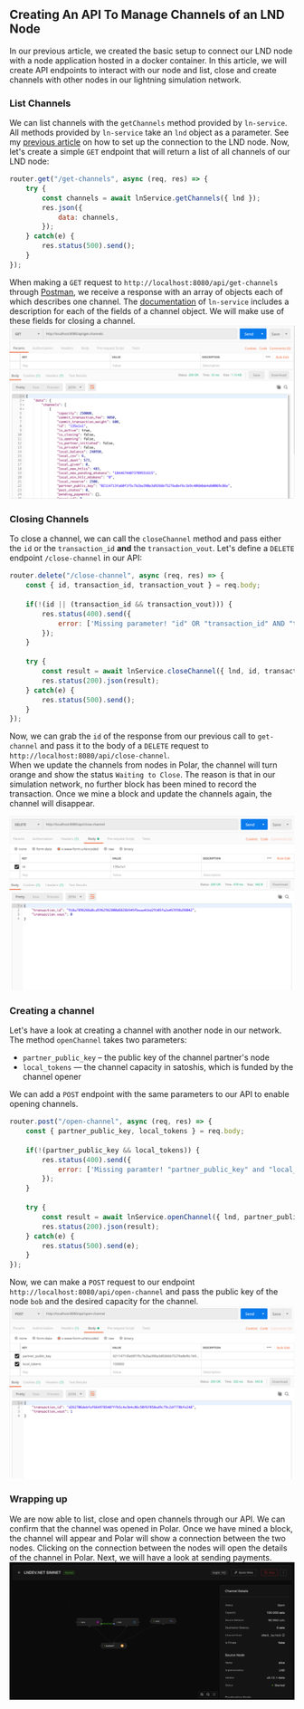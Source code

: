 ## Creating An API To Manage Channels of an LND Node
In our previous article, we created the basic setup to connect our LND node with a node application hosted in a docker container. In this article, we will create API endpoints to interact with our node and list, close and create channels with other nodes in our lightning simulation network.

### List Channels
We can list channels with the `getChannels` method provided by `ln-service`. All methods provided by `ln-service` take an `lnd` object as a parameter. See my [previous article](https://lndev.net/2022/05/05/connecting-a-node-application-to-a-lightning-lnd-node) on how to set up the connection to the LND node. Now, let's create a simple `GET` endpoint that will return a list of all channels of our LND node:
```javascript
router.get("/get-channels", async (req, res) => {
    try {
        const channels = await lnService.getChannels({ lnd });
        res.json({
            data: channels,
        });
    } catch(e) {
        res.status(500).send();
    }
});
```

When making a `GET` request to `http://localhost:8080/api/get-channels` through [Postman](https://postman.com), we receive a response with an array of objects each of which describes one channel. The [documentation](https://github.com/alexbosworth/ln-service#getchannels) of `ln-service` includes a description for each of the fields of a channel object. We will make use of these fields for closing a channel.
![Postman get-channels](/assets/img/2022-05-31/postman-get-channels.png)

### Closing Channels
To close a channel, we can call the `closeChannel` method and pass either the `id` or the `transaction_id` __and__ the `transaction_vout`. Let's define a `DELETE` endpoint `/close-channel` in our API:
```javascript
router.delete("/close-channel", async (req, res) => {
    const { id, transaction_id, transaction_vout } = req.body;

    if(!(id || (transaction_id && transaction_vout))) {
        res.status(400).send({
            error: ['Missing parameter! "id" OR "transaction_id" AND "trasaction_vout" are required.']
        });
    }

    try {
        const result = await lnService.closeChannel({ lnd, id, transaction_id, transaction_vout });
        res.status(200).json(result);
    } catch(e) {
        res.status(500).send();
    }
});
```

Now, we can grab the `id` of the response from our previous call to `get-channel` and pass it to the body of a `DELETE` request to `http://localhost:8080/api/close-channel`.  
When we update the channels from nodes in Polar, the channel will turn orange and show the status `Waiting to Close`. The reason is that in our simulation network, no further block has been mined to record the transaction. Once we mine a block and update the channels again, the channel will disappear.

![Postman close-channel](/assets/img/2022-05-31/postman-close-channel.png)

### Creating a channel
Let's have a look at creating a channel with another node in our network. The method `openChannel` takes two parameters: 
  - `partner_public_key` – the public key of the channel partner's node
  - `local_tokens` — the channel capacity in satoshis, which is funded by the channel opener  
  
We can add a `POST` endpoint with the same parameters to our API to enable opening channels. 
```javascript
router.post("/open-channel", async (req, res) => {
    const { partner_public_key, local_tokens } = req.body;

    if(!(partner_public_key && local_tokens)) {
        res.status(400).send({
            error: ['Missing paramter! "partner_public_key" and "local_tokens" are required.']
        });
    }

    try {
        const result = await lnService.openChannel({ lnd, partner_public_key, local_tokens });
        res.status(200).json(result);
    } catch(e) {
        res.status(500).send(e);
    }
});
```  
  
Now, we can make a `POST` request to our endpoint `http://localhost:8080/api/open-channel` and pass the public key of the node `bob` and the desired capacity for the channel.
![Postman open-channel](/assets/img/2022-05-31/postman-open-channel.png)

### Wrapping up
We are now able to list, close and open channels through our API. We can confirm that the channel was opened in Polar. Once we have mined a block, the channel will appear and Polar will show a connection between the two nodes. Clicking on the connection between the nodes will open the details of the channel in Polar. Next, we will have a look at sending payments.
![Polar channel with bob](/assets/img/2022-05-31/polar-channel.png)

